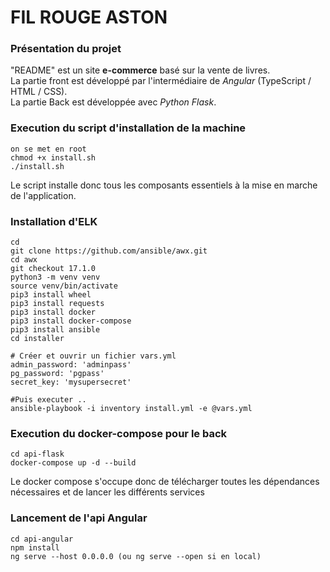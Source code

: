 # FIL ROUGE ASTON
### Présentation du projet

"README" est un site **e-commerce** basé sur la vente de livres.  
La partie front est développé par l'intermédiaire de *Angular* (TypeScript / HTML / CSS).  
La partie Back est développée avec *Python Flask*.

### Execution du script d'installation de la machine

````shell
on se met en root
chmod +x install.sh
./install.sh
````
Le script installe donc tous les composants essentiels à la mise en marche de l'application.

### Installation d'ELK
```shell
cd
git clone https://github.com/ansible/awx.git
cd awx
git checkout 17.1.0
python3 -m venv venv
source venv/bin/activate
pip3 install wheel
pip3 install requests
pip3 install docker
pip3 install docker-compose
pip3 install ansible
cd installer

# Créer et ouvrir un fichier vars.yml
admin_password: 'adminpass'
pg_password: 'pgpass'
secret_key: 'mysupersecret'

#Puis executer ..
ansible-playbook -i inventory install.yml -e @vars.yml
```
### Execution du docker-compose pour le back

````shell
cd api-flask  
docker-compose up -d --build
````
Le docker compose s'occupe donc de télécharger toutes les dépendances nécessaires et de lancer les différents services


### Lancement de l'api Angular
````shell
cd api-angular
npm install
ng serve --host 0.0.0.0 (ou ng serve --open si en local)
````

